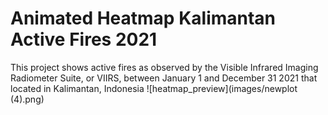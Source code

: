 # Animated Heatmap Kalimantan Active Fires 2021

This project shows active fires as observed by the Visible Infrared Imaging Radiometer Suite, or VIIRS, between January 1 and December 31 2021 that located in Kalimantan, Indonesia
![heatmap_preview](images/newplot (4).png)
